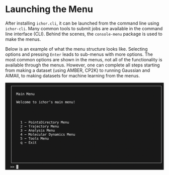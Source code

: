 # Launching the Menu

After installing `ichor.cli`, it can be launched from the command line using `ichor-cli`. Many common tools to submit jobs are available in the command line interface (CLI). Behind the scenes, the `console-menu` package is used to make the menus.

Below is an example of what the menu structure looks like. Selecting options and pressing `Enter` leads to sub-menus with more options. The most common options are shown in the menus, not all of the functionality is available through the menus. However, one can complete all steps starting from making a dataset (using AMBER, CP2K) to running Gaussian and AIMAll, to making datasets for machine learning from the menus.

![alt text](../../../example_files/ichor_cli_main_menu.png "Ichor main menu")
